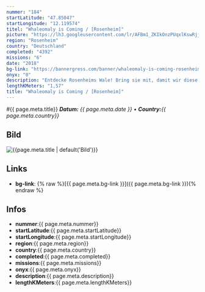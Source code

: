 ```yaml
---
nummer: "184"
startLatitude: "47.85047"
startLongitude: "12.119574"
titel: "Whaleomaly is Coming / [Rosenheim]"
picture: "https://lh3.googleusercontent.com/lr/AFBm1_ZKIkOnzPUqxlKswRjjAsq4iBfBhwtVepUKMxKW6jORrz4OOh9vP4lQG2Or_FBl3HyAFfa2JtciEezryMuH3yJwtkBX965OtdMpDRlzi2SYz3FeOA-JQoram9xXom5Ub7TA4qPfdBcaBzfk90J67-RP1bbNzZWrKTMVDpnns-37vHkDhzBS9_8zfgSOVVr0i1q_wI0j5xKpT6_ozoxMrCn0TTNn73oI-apHin6qh4UAlJR0X_6b6K0nm2oo3ITbik7fuC7cZdZZZa-VtamrkGICn7V2RoEneRxZ8z4A9u9iUAUSqnhHxLXis6_CUnzmqe9Qq_rlusQaG9QHgJeO7rgW97lO0GslcfYnHfyTPzMn9_WJG8mIgiDq5Oarwn89dyjOdVADqSyrWi2hpq2njNpw1CEZ24wF-BCAOQEOCVhoRl-CY5mlYXw5x9JZGWSghZtttn8Ih9psseH-LZUkGqAOhbnq74q4Kt-NuPd2f3xlNIZ1GD8MgS33NhmzyKfd84m4HmH7p8WTB3k2l6IT6B9nl2OUGMXA6bpm9A0qlCt4LVQ17W3Zp8bFSs-ASy6xrkTue98cj8ev7WernvjG11C-PpgFB9FhoLNe7N9-7Xq70byg8d0TNeL5le0x9asng0OqcFpXYFAFDB5_6O5m48pZwMoOMM4WQTVcaWcnxskQbcGVBvmhX7p9r--WTxg6b73_eFS_Zx7AeTkwEmdWY9rRceyIiFWZ_NaxHm1HsR1DQZwHsVZoxnU8eTljpr9vM9qT32xA5dH3esBNpLQerdq_iXL6vCvb75kE9nrIKYb5o8pjSE3NrlgOvB6cJqysllxp9JGyHT9knn5S_m_V9dFFZ8ZY6NXOzLSR"
region: "Rosenheim"
country: "Deutschland"
completed: "4392"
missions: "6"
date: "2018"
bg-link: "https://bannergress.com/banner/whaleomaly-is-coming-rosenheim-f13a"
onyx: "0"
description: "Entdecke Rosenheims Wale! Bring sie mit, damit wir diese bei der Walomalie in Linz verbünden !\nExplore Rosenheims Whales! Take them with you to unite at the Whaleomaly Linz!"
lengthKMeters: "1,57"
title: "Whaleomaly is Coming / [Rosenheim]"
---
```


#{{ page.meta.title}}
_**Datum:** {{ page.meta.date }} • **Country:**{{ page.meta.country}}_

## Bild
![{{page.meta.title | default('Bild')}}]({{page.meta.picture}})

## Links
- **bg-link**: {% raw %}[{{ page.meta.bg-link }}]({{ page.meta.bg-link }}){% endraw %}

## Infos
- **nummer**:{{ page.meta.nummer}}
- **startLatitude**:{{ page.meta.startLatitude}}
- **startLongitude**:{{ page.meta.startLongitude}}
- **region**:{{ page.meta.region}}
- **country**:{{ page.meta.country}}
- **completed**:{{ page.meta.completed}}
- **missions**:{{ page.meta.missions}}
- **onyx**:{{ page.meta.onyx}}
- **description**:{{ page.meta.description}}
- **lengthKMeters**:{{ page.meta.lengthKMeters}}

